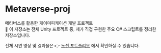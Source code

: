 # Metaverse-proj
메타버스를 활용한 게이미피케이션 개발 프로젝트</br>
📌 이 저장소는 전체 Unity 프로젝트 중,
제가 직접 구현한 주요 C# 스크립트를 정리한 저장소입니다.

전체 시연 영상 및 결과물은 👉 [노션 포트폴리오](https://magical-rate-172.notion.site/f8e63da57e584331b1801ceab078e089?pvs=74) 에서 확인하실 수 있습니다.

